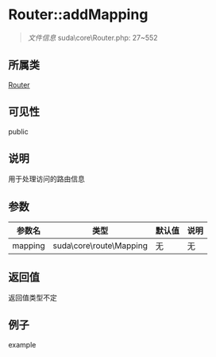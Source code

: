 # Router::addMapping

> *文件信息* suda\core\Router.php: 27~552
## 所属类 

[Router](../Router.md)

## 可见性

  public  
## 说明

用于处理访问的路由信息

## 参数

| 参数名 | 类型 | 默认值 | 说明 |
|--------|-----|-------|-------|
| mapping |  suda\core\route\Mapping | 无 | 无 |

## 返回值
返回值类型不定

## 例子

example